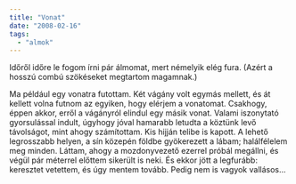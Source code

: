 ```yaml
---
title: "Vonat"
date: "2008-02-16"
tags: 
  - "almok"
---
```


Időről időre le fogom írni pár álmomat, mert némelyik elég fura. (Azért a hosszú combú szökéseket megtartom magamnak.)

Ma például egy vonatra futottam. Két vágány volt egymás mellett, és át kellett volna futnom az egyiken, hogy elérjem a vonatomat. Csakhogy, éppen akkor, erről a vágányról elindul egy másik vonat. Valami iszonytató gyorsulással indult, úgyhogy jóval hamarabb letudta a köztünk levő távolságot, mint ahogy számítottam. Kis hijján telibe is kapott. A lehető legrosszabb helyen, a sín közepén földbe gyökerezett a lábam; halálfélelem meg minden. Láttam, ahogy a mozdonyvezető ezerrel próbál megállni, és végül pár méterrel előttem sikerült is neki. És ekkor jött a legfurább: keresztet vetettem, és úgy mentem tovább. Pedig nem is vagyok vallásos...
